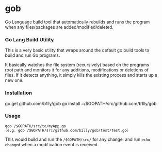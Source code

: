 gob
===

Go Language build tool that automatically rebuilds and runs 
the program when any files/packages are added/modified/deleted.

### Go Lang Build Utility

This is a very basic utility that wraps around the default 
go build tools to build and run Go programs. 

It basically watches the file system (recursively) based on the 
programs root path and monitors it for any additions, modifications or 
deletions of files. If it detects anything, it simply kills
the existing process and starts up a new one.

### Installation

go get github.com/b1lly/gob
go install ~/$GOPATH/src/github.com/b1lly/gob

### Usage

    gob /$GOPATH/src/to/myApp.go
    (e.g. gob /$GOPATH/src/github.com/b1lly/gob/test/test.go)

This would build and run the `/$GOPATH/src/` for any change, and run `echo changed`
when a modification event is received.
